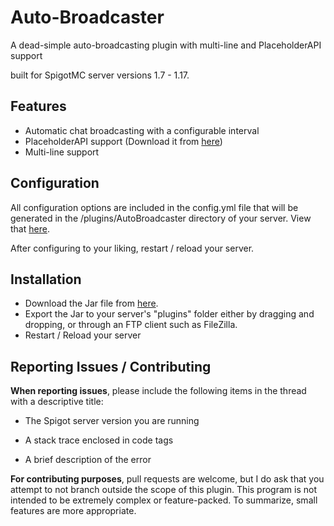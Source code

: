 # Auto-Broadcaster

A dead-simple auto-broadcasting plugin with multi-line and PlaceholderAPI support

built for SpigotMC server versions 1.7 - 1.17.

##  Features

- Automatic chat broadcasting with a configurable interval
- PlaceholderAPI support (Download it from [here](https://www.spigotmc.org/resources/placeholderapi.6245/))
- Multi-line support

## Configuration

All configuration options are included in the config.yml file that will be generated in the /plugins/AutoBroadcaster directory of your server.  View that [here](https://github.com/evancolewright/auto-broadcaster/blob/main/src/main/resources/config.yml).

After configuring to your liking, restart / reload your server.

## Installation

- Download the Jar file from [here](https://www.spigotmc.org/resources/autobroadcaster-multi-line-placeholderapi-support.94030/).
- Export the Jar to your server's "plugins" folder either by dragging and dropping, or through an FTP client such as FileZilla.
- Restart / Reload your server

## Reporting Issues / Contributing

**When reporting issues**, please include the following items in the thread with a descriptive title:

- The Spigot server version you are running

- A stack trace enclosed in code tags

- A brief description of the error

  

**For contributing purposes**, pull requests are welcome, but I do ask that you attempt to not branch outside the scope of this plugin.  This program is not intended to be extremely complex or feature-packed.   To summarize, small features are more appropriate.
